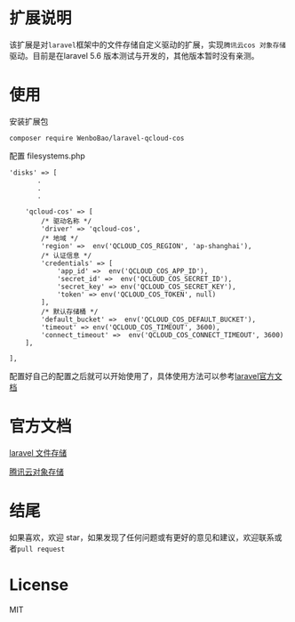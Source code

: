 # 扩展说明

该扩展是对`laravel`框架中的文件存储自定义驱动的扩展，实现`腾讯云cos 对象存储`驱动。目前是在laravel 5.6 版本测试与开发的，其他版本暂时没有亲测。


# 使用

安装扩展包

```
composer require WenboBao/laravel-qcloud-cos
```

配置 filesystems.php

```
'disks' => [
       .
       .
       .
       
    'qcloud-cos' => [
        /* 驱动名称 */
        'driver' => 'qcloud-cos',
        /* 地域 */
        'region' =>  env('QCLOUD_COS_REGION', 'ap-shanghai'),
        /* 认证信息 */
        'credentials' => [
            'app_id' =>  env('QCLOUD_COS_APP_ID'),
            'secret_id' =>  env('QCLOUD_COS_SECRET_ID'),
            'secret_key' => env('QCLOUD_COS_SECRET_KEY'),
            'token' => env('QCLOUD_COS_TOKEN', null)
        ],
        /* 默认存储桶 */
        'default_bucket' =>  env('QCLOUD_COS_DEFAULT_BUCKET'),
        'timeout' => env('QCLOUD_COS_TIMEOUT', 3600),
        'connect_timeout' =>  env('QCLOUD_COS_CONNECT_TIMEOUT', 3600)
    ],

],
```

配置好自己的配置之后就可以开始使用了，具体使用方法可以参考[laravel官方文档](https://laravel-china.org/docs/laravel/5.6/filesystem/1390)

# 官方文档

[laravel 文件存储](https://laravel-china.org/docs/laravel/5.6/filesystem/1390)

[腾讯云对象存储](https://cloud.tencent.com/document/product/436)

# 结尾

如果喜欢，欢迎 star，如果发现了任何问题或有更好的意见和建议，欢迎联系或者`pull request`

# License

MIT

